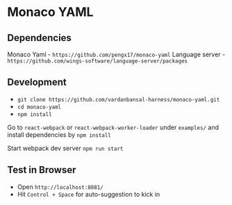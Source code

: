 # Monaco YAML

## Dependencies

Monaco Yaml - `https://github.com/pengx17/monaco-yaml`
Language server - `https://github.com/wings-software/language-server/packages`

## Development

- `git clone https://github.com/vardanbansal-harness/monaco-yaml.git`
- `cd monaco-yaml`
- `npm install`

Go to `react-webpack` or `react-webpack-worker-loader` under `examples/` and install dependencies by `npm install`

Start webpack dev server `npm run start`

## Test in Browser

- Open `http://localhost:8081/`
- Hit `Control + Space` for auto-suggestion to kick in
